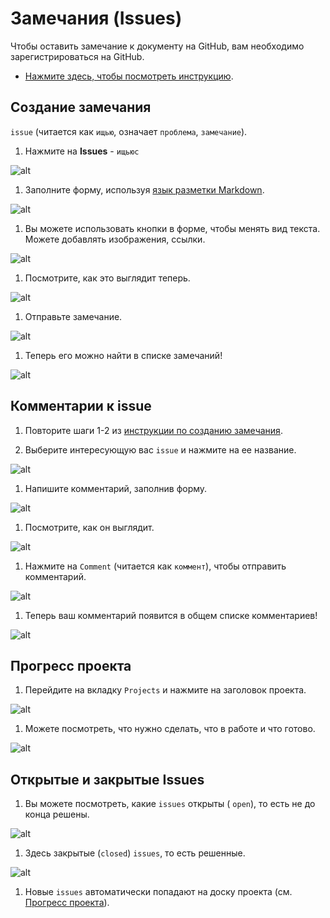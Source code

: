 # Замечания (Issues)

Чтобы оставить замечание к документу на GitHub, вам необходимо зарегистрироваться на GitHub. 

* [Нажмите здесь, чтобы посмотреть инструкцию](https://vertex-academy.com/tutorials/ru/kak-zaregistrirovatsya-na-github/).

## Создание замечания
`issue` (читается как `ищью`, означает `проблема`, `замечание`).

1. Нажмите на **Issues** - `ищьюс`

![alt](./README/issues/issues.png)

1. Заполните форму, используя [язык разметки Markdown](https://gist.github.com/Jekins/2bf2d0638163f1294637). 

![alt](./README/issues/form.png)

1. Вы можете использовать кнопки в форме, чтобы менять вид текста. Можете добавлять изображения, ссылки.

![alt](./README/issues/format.png)

1. Посмотрите, как это выглядит теперь.

![alt](./README/issues/preview.png)

1. Отправьте замечание.

![alt](./README/issues/submit.png)

1. Теперь его можно найти в списке замечаний!

![alt](./README/issues/appeared.png)


## Комментарии к issue
1. Повторите шаги 1-2 из [инструкции по созданию замечания](#создание-замечания).

1. Выберите интересующую вас `issue` и нажмите на ее название.

![alt](./README/issues/list.png)

1. Напишите комментарий, заполнив форму.

![alt](./README/issues/comments/form.png)

1. Посмотрите, как он выглядит.

![alt](./README/issues/comments/preview.png)

1. Нажмите на `Comment` (читается как `коммент`), чтобы отправить комментарий.

![alt](./README/issues/comments/send.png)

1. Теперь ваш комментарий появится в общем списке комментариев!

![alt](./README/issues/comments/appeared.png)


## Прогресс проекта
1. Перейдите на вкладку `Projects` и нажмите на заголовок проекта.

![alt](./README/project_board/tab.png)

1. Можете посмотреть, что нужно сделать, что в работе и что готово.

![alt](./README/project_board/board.png)


## Открытые и закрытые Issues
1. Вы можете посмотреть, какие `issues` открыты ( `open`), то есть не до конца решены.

![alt](./README/issues/open.png)

1. Здесь закрытые (`closed`) `issues`, то есть решенные.

![alt](./README/issues/closed.png)

1. Новые `issues` автоматически попадают на доску проекта (см. [Прогресс проекта](#прогресс-проекта)).